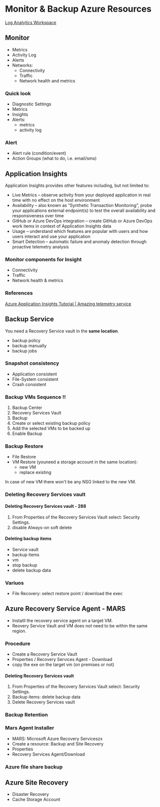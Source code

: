 # Monitor & Backup Azure Resources
[Log Analytics Workspace](LogAnalyticsWorkspace.md)

## Monitor
- Metrics
- Activity Log
- Alerts
- Networks:
    - Connectivity
    - Traffic
    - Network health and metrics

### Quick look
- Diagnostic Settings
- Metrics
- Insights
- Alerts:
    - metrics
    - activity log
### Alert
- Alert rule (condition/event)
- Action Groups (what to do, i.e. email/sms)



## Application Insights
Application Insights provides other features including, but not limited to:

- Live Metrics – observe activity from your deployed application in real time with no effect on the host environment
- Availability – also known as “Synthetic Transaction Monitoring”, probe your applications external endpoint(s) to test the overall availability and responsiveness over time
- GitHub or Azure DevOps integration – create GitHub or Azure DevOps work items in context of Application Insights data
- Usage – understand which features are popular with users and how users interact and use your application
- Smart Detection – automatic failure and anomaly detection through proactive telemetry analysis

### Monitor components for Insight
- Connectivity
- Traffic
- Network health & metrics

### References

[Azure Application Insights Tutorial | Amazing telemetry service](https://www.youtube.com/watch?v=A0jAeGf2zUQ&t=541s)


## Backup Service
You need a Recovery Service vault in the **same location**.
- backup policy
- backup manually
- backup jobs
### Snapshot consistency
- Application consistent
- File-System consistent
- Crash consistent

### Backup VMs Sequence :bangbang:
1. Backup Center
2. Recovery Services Vault
3. Backup
4. Create or select existing backup policy
5. Add the selected VMs to be backed up
6. Enable Backup

### Backup Restore
- File Restore
- VM Restore (youneed a storage account in the same location):
    - new VM
    - replace existing

In case of new VM there won't be any NSG linked to the new VM.

### Deleting Recovery Services vault
#### Deleting Recovery Services vault - 288
<ol>
<li>From Properties of the Recovery Services Vault select: Security Settings.</li>
<li>disable Always-on soft delete</li>
</ol>

#### Deleting backup items
- Service vault
- backup items
- vm
- stop backup
- delete backup data

### Variuos
- File Recovery: select restore point / download the exec


    
## Azure Recovery Service Agent - MARS
- Instatll the recovery service agent on a target VM.
- Reovery Service Vault and VM does not need to be within the same region.
### Procedure
- Create a Recovery Service Vault
- Properties / Recovery Services Agent - Download
- copy the exe on the target vm (on premises or not)


#### Deleting Recovery Services vault
<ol>
<li>From Properties of the Recovery Services Vault select: Security Settings.</li>
<li>Backup items: delete backup data</li>
<li>Delete Recovery Services vault</li>
</ol>

### Backup Retention
### Mars Agent Installer
- MARS: Microsoft Azure Recovery Serviceszx
- Create a resource: Backup and Site Recovery
- Properties
- Recovery Services Agent/Download
### Azure file share backup

## Azure Site Recovery
- Disaster Recovery
- Cache Storage Account
